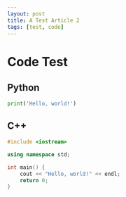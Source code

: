 ```yaml
---
layout: post
title: A Test Article 2
tags: [test, code]
---
```


# Code Test

## Python

```python
print('Hello, world!')
```

## C++

```c++
#include <iostream>

using namespace std;

int main() {
    cout << "Hello, world!" << endl;
    return 0;
}
```